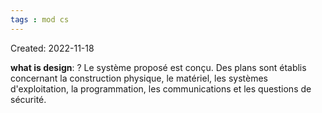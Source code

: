 ```yaml
---
tags : mod cs
---
```

Created: 2022-11-18

**what is design**: 
?
Le système proposé est conçu. Des plans sont établis concernant la construction physique, le matériel, les systèmes d'exploitation, la programmation, les communications et les questions de sécurité.
<!--SR:!2022-11-23,1,230-->